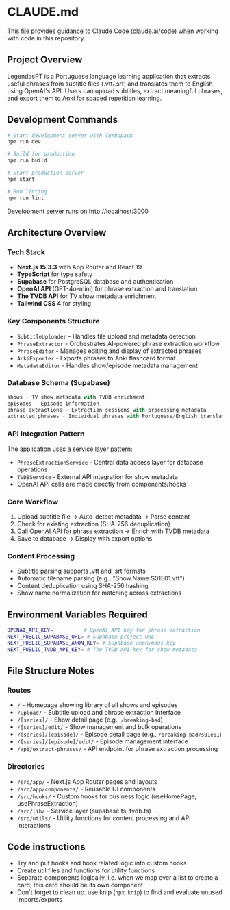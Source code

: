 # CLAUDE.md

This file provides guidance to Claude Code (claude.ai/code) when working with code in this repository.

## Project Overview

LegendasPT is a Portuguese language learning application that extracts useful phrases from subtitle files (.vtt/.srt) and translates them to English using OpenAI's API. Users can upload subtitles, extract meaningful phrases, and export them to Anki for spaced repetition learning.

## Development Commands

```bash
# Start development server with Turbopack
npm run dev

# Build for production
npm run build

# Start production server
npm start

# Run linting
npm run lint
```

Development server runs on http://localhost:3000

## Architecture Overview

### Tech Stack
- **Next.js 15.3.3** with App Router and React 19
- **TypeScript** for type safety
- **Supabase** for PostgreSQL database and authentication
- **OpenAI API** (GPT-4o-mini) for phrase extraction and translation
- **The TVDB API** for TV show metadata enrichment
- **Tailwind CSS 4** for styling

### Key Components Structure
- `SubtitleUploader` - Handles file upload and metadata detection
- `PhraseExtractor` - Orchestrates AI-powered phrase extraction workflow  
- `PhraseEditor` - Manages editing and display of extracted phrases
- `AnkiExporter` - Exports phrases to Anki flashcard format
- `MetadataEditor` - Handles show/episode metadata management

### Database Schema (Supabase)
```sql
shows - TV show metadata with TVDB enrichment
episodes - Episode information  
phrase_extractions - Extraction sessions with processing metadata
extracted_phrases - Individual phrases with Portuguese/English translations
```

### API Integration Pattern
The application uses a service layer pattern:
- `PhraseExtractionService` - Central data access layer for database operations
- `TVDBService` - External API integration for show metadata
- OpenAI API calls are made directly from components/hooks

### Core Workflow
1. Upload subtitle file → Auto-detect metadata → Parse content
2. Check for existing extraction (SHA-256 deduplication) 
3. Call OpenAI API for phrase extraction → Enrich with TVDB metadata
4. Save to database → Display with export options

### Content Processing
- Subtitle parsing supports .vtt and .srt formats
- Automatic filename parsing (e.g., "Show.Name.S01E01.vtt")
- Content deduplication using SHA-256 hashing
- Show name normalization for matching across extractions

## Environment Variables Required

```bash
OPENAI_API_KEY=          # OpenAI API key for phrase extraction
NEXT_PUBLIC_SUPABASE_URL= # Supabase project URL
NEXT_PUBLIC_SUPABASE_ANON_KEY= # Supabase anonymous key
NEXT_PUBLIC_TVDB_API_KEY= # The TVDB API key for show metadata
```

## File Structure Notes

### Routes
- `/` - Homepage showing library of all shows and episodes
- `/upload/` - Subtitle upload and phrase extraction interface
- `/[series]/` - Show detail page (e.g., `/breaking-bad`)
- `/[series]/edit/` - Show management and bulk operations
- `/[series]/[episode]/` - Episode detail page (e.g., `/breaking-bad/s01e01`)
- `/[series]/[episode]/edit/` - Episode management interface
- `/api/extract-phrases/` - API endpoint for phrase extraction processing

### Directories
- `/src/app/` - Next.js App Router pages and layouts
- `/src/app/components/` - Reusable UI components
- `/src/hooks/` - Custom hooks for business logic (useHomePage, usePhraseExtraction)
- `/src/lib/` - Service layer (supabase.ts, tvdb.ts)
- `/src/utils/` - Utility functions for content processing and API interactions

## Code instructions
- Try and put hooks and hook related logic into custom hooks 
- Create util files and functions for utility functions
- Separate components logically, i.e. when we map over a list to create a card, this card should be its own component
- Don't forget to clean up. use knip (`npx knip`) to find and evaluate unused imports/exports